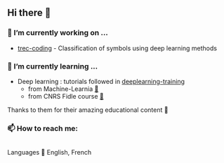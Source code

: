## Hi there 👋

### 🔭 I’m currently working on ...

* [trec-coding](https://github.com/csdevignes/trec-coding) - Classification of symbols using deep learning methods

### 🌱 I’m currently learning ...

* Deep learning : tutorials followed in [deeplearning-training](https://github.com/csdevignes/deeplearning-training)
  * from Machine-Learnia [📌](https://github.com/MachineLearnia)
  * from CNRS Fidle course [📌](https://fidle.cnrs.fr/w3/)

Thanks to them for their amazing educational content 🙌

### 📫 How to reach me: 

![<linkedin>](https://img.shields.io/badge/Profile-white?logo=linkedin&logoColor=%230A66C2&link=[https%3A%2F%2Fwww.linkedin.com%2Fin%2Fclaire-sophie-devignes%2F])

Languages 💬 English, French

<!--

Here are some ideas to get you started:

- 👯 I’m looking to collaborate on ...
- 🤔 I’m looking for help with ...
- 💬 Ask me about ...
- 😄 Pronouns: ...
- ⚡ Fun fact: ...
-->
